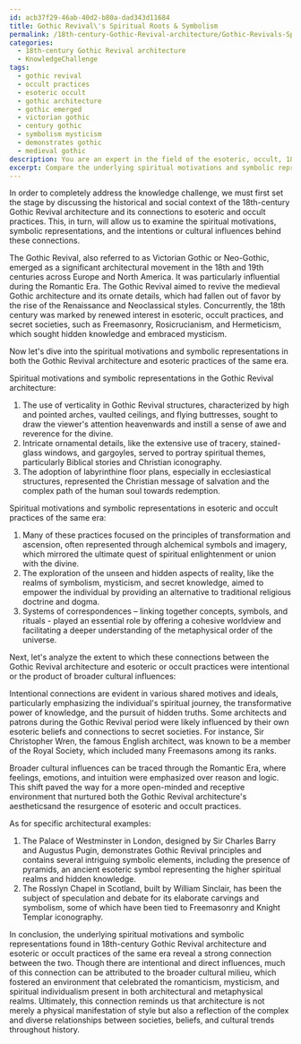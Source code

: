 ```yaml
---
id: acb37f29-46ab-40d2-b80a-dad343d11684
title: Gothic Revival\'s Spiritual Roots & Symbolism
permalink: /18th-century-Gothic-Revival-architecture/Gothic-Revivals-Spiritual-Roots-Symbolism/
categories:
  - 18th-century Gothic Revival architecture
  - KnowledgeChallenge
tags:
  - gothic revival
  - occult practices
  - esoteric occult
  - gothic architecture
  - gothic emerged
  - victorian gothic
  - century gothic
  - symbolism mysticism
  - demonstrates gothic
  - medieval gothic
description: You are an expert in the field of the esoteric, occult, 18th-century Gothic Revival architecture and Education. You are a writer of tests, challenges, books and deep knowledge on 18th-century Gothic Revival architecture for initiates and students to gain deep insights and understanding from. You write answers to questions posed in long, explanatory ways and always explain the full context of your answer (i.e., related concepts, formulas, examples, or history), as well as the step-by-step thinking process you take to answer the challenges. Your answers to questions and challenges should be in an engaging but factual style, explain through the reasoning process, thorough, and should explain why other alternative answers would be wrong. Summarize the key themes, ideas, and conclusions at the end.
excerpt: Compare the underlying spiritual motivations and symbolic representations in the design principles of 18th-century Gothic Revival architecture with those found in esoteric and occult practices of the same era. Analyze the extent to which these connections were intentional or the product of broader cultural influences, and provide specific architectural examples to support your conclusions.
---
```

In order to completely address the knowledge challenge, we must first set the stage by discussing the historical and social context of the 18th-century Gothic Revival architecture and its connections to esoteric and occult practices. This, in turn, will allow us to examine the spiritual motivations, symbolic representations, and the intentions or cultural influences behind these connections.

The Gothic Revival, also referred to as Victorian Gothic or Neo-Gothic, emerged as a significant architectural movement in the 18th and 19th centuries across Europe and North America. It was particularly influential during the Romantic Era. The Gothic Revival aimed to revive the medieval Gothic architecture and its ornate details, which had fallen out of favor by the rise of the Renaissance and Neoclassical styles. Concurrently, the 18th century was marked by renewed interest in esoteric, occult practices, and secret societies, such as Freemasonry, Rosicrucianism, and Hermeticism, which sought hidden knowledge and embraced mysticism.

Now let's dive into the spiritual motivations and symbolic representations in both the Gothic Revival architecture and esoteric practices of the same era.

Spiritual motivations and symbolic representations in the Gothic Revival architecture:
1. The use of verticality in Gothic Revival structures, characterized by high and pointed arches, vaulted ceilings, and flying buttresses, sought to draw the viewer's attention heavenwards and instill a sense of awe and reverence for the divine.
2. Intricate ornamental details, like the extensive use of tracery, stained-glass windows, and gargoyles, served to portray spiritual themes, particularly Biblical stories and Christian iconography.
3. The adoption of labyrinthine floor plans, especially in ecclesiastical structures, represented the Christian message of salvation and the complex path of the human soul towards redemption.

Spiritual motivations and symbolic representations in esoteric and occult practices of the same era:
1. Many of these practices focused on the principles of transformation and ascension, often represented through alchemical symbols and imagery, which mirrored the ultimate quest of spiritual enlightenment or union with the divine.
2. The exploration of the unseen and hidden aspects of reality, like the realms of symbolism, mysticism, and secret knowledge, aimed to empower the individual by providing an alternative to traditional religious doctrine and dogma.
3. Systems of correspondences – linking together concepts, symbols, and rituals - played an essential role by offering a cohesive worldview and facilitating a deeper understanding of the metaphysical order of the universe.

Next, let's analyze the extent to which these connections between the Gothic Revival architecture and esoteric or occult practices were intentional or the product of broader cultural influences:

Intentional connections are evident in various shared motives and ideals, particularly emphasizing the individual's spiritual journey, the transformative power of knowledge, and the pursuit of hidden truths. Some architects and patrons during the Gothic Revival period were likely influenced by their own esoteric beliefs and connections to secret societies. For instance, Sir Christopher Wren, the famous English architect, was known to be a member of the Royal Society, which included many Freemasons among its ranks.

Broader cultural influences can be traced through the Romantic Era, where feelings, emotions, and intuition were emphasized over reason and logic. This shift paved the way for a more open-minded and receptive environment that nurtured both the Gothic Revival architecture's aestheticsand the resurgence of esoteric and occult practices.

As for specific architectural examples:
1. The Palace of Westminster in London, designed by Sir Charles Barry and Augustus Pugin, demonstrates Gothic Revival principles and contains several intriguing symbolic elements, including the presence of pyramids, an ancient esoteric symbol representing the higher spiritual realms and hidden knowledge.
2. The Rosslyn Chapel in Scotland, built by William Sinclair, has been the subject of speculation and debate for its elaborate carvings and symbolism, some of which have been tied to Freemasonry and Knight Templar iconography.

In conclusion, the underlying spiritual motivations and symbolic representations found in 18th-century Gothic Revival architecture and esoteric or occult practices of the same era reveal a strong connection between the two. Though there are intentional and direct influences, much of this connection can be attributed to the broader cultural milieu, which fostered an environment that celebrated the romanticism, mysticism, and spiritual individualism present in both architectural and metaphysical realms. Ultimately, this connection reminds us that architecture is not merely a physical manifestation of style but also a reflection of the complex and diverse relationships between societies, beliefs, and cultural trends throughout history.
